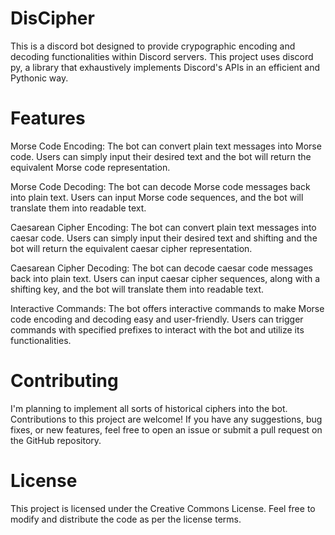 # DisCipher

This is a discord bot designed to provide crypographic encoding and decoding functionalities within Discord servers.
This project uses discord py, a library that exhaustively implements Discord's APIs in an efficient and Pythonic way.

# Features

Morse Code Encoding: The bot can convert plain text messages into Morse code. Users can simply input their desired text and the bot will return the equivalent Morse code representation.

Morse Code Decoding: The bot can decode Morse code messages back into plain text. Users can input Morse code sequences, and the bot will translate them into readable text.

Caesarean Cipher Encoding: The bot can convert plain text messages into caesar code. Users can simply input their desired text and shifting and the bot will return the equivalent caesar cipher representation.

Caesarean Cipher Decoding: The bot can decode caesar code messages back into plain text. Users can input caesar cipher sequences, along with a shifting key, and the bot will translate them into readable text.

Interactive Commands: The bot offers interactive commands to make Morse code encoding and decoding easy and user-friendly. Users can trigger commands with specified prefixes to interact with the bot and utilize its functionalities.


# Contributing

I'm planning to implement all sorts of historical ciphers into the bot.
Contributions to this project are welcome! If you have any suggestions, bug fixes, or new features, feel free to open an issue or submit a pull request on the GitHub repository.


 # License
 
This project is licensed under the Creative Commons License. Feel free to modify and distribute the code as per the license terms.
